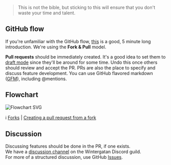 > This is not the bible, but sticking to this will ensure that you don't waste your time and talent.

## GitHub flow
If you're unfamiliar with the GitHub flow, [this](https://guides.github.com/introduction/flow/) is a good, 5 minute long introduction. We're using the **Fork & Pull** model.

**Pull requests** should be immediately created. It's a good idea to set them to [draft mode](https://help.github.com/en/github/collaborating-with-issues-and-pull-requests/about-pull-requests#draft-pull-requests "draft mode") since they'll be around for some time. Undo this once others should review and accept the PR.
PRs are also the place to specify and discuss feature development. You can use GitHub flavored markdown ([GFM](https://guides.github.com/pdfs/markdown-cheatsheet-online.pdf)), including @&shy;mentions.

## Flowchart
![Flowchart SVG](https://raw.githubusercontent.com/wintergatan-community/vmmx-schema/master/images/flowchart.svg)

:information_source: [Forks](https://help.github.com/en/github/getting-started-with-github/fork-a-repo) | [Creating a pull request from a fork](https://help.github.com/en/github/collaborating-with-issues-and-pull-requests/creating-a-pull-request-from-a-fork)

## Discussion
Discussing features should be done in the PR, if one exists.  
We have a [discussion channel](https://discord.gg/rMK6DFT) on the Wintergatan Discord guild.  
For more of a structured discussion, use GitHub [Issues](https://github.com/wintergatan-community/vmmx-schema/issues).
